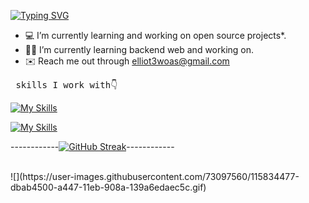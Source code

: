 
[![Typing SVG](https://readme-typing-svg.herokuapp.com?font=Fira+Code&pause=2000&color=B9B4C7&width=435&lines=elliot+woas+IMS)](https://git.io/typing-svg)<br>
- 💻 I’m currently learning and working on open source projects*.
- 🧑‍💻 I’m currently learning backend web and working on.
- ✉️ Reach me out through [elliot3woas@gmail.com](mailto:mahdi1382bbamdad@gmail.com)

<pre> skills I work with👇                                             I know a little about and I worked👇</pre>

  [![My Skills](https://skillicons.dev/icons?i=js,ts,nodejs,express,mongodb,postman,postma,npm,prisma,py,solidity,sqlite&perline=12)](https://skillicons.dev)

[![My Skills](https://skillicons.dev/icons?i=git,github,linux,vercel,vscode,bots,postma,npm,vite,react,graphql,docker&perline=12)](https://skillicons.dev)

  ------------[![GitHub Streak](https://github-readme-streak-stats.herokuapp.com?user=elliotWoas&theme=react&hide_border=true&border_radius=4&card_width=684)](https://git.io/streak-stats)------------

<br>
![](https://user-images.githubusercontent.com/73097560/115834477-dbab4500-a447-11eb-908a-139a6edaec5c.gif)
